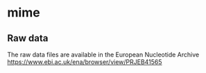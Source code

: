 # mime

## Raw data

The raw data files are available in the European Nucleotide Archive 
https://www.ebi.ac.uk/ena/browser/view/PRJEB41565
